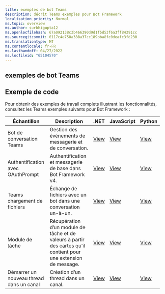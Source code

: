 ```yaml
---
title: exemples de bot Teams
description: décrit Teams exemples pour Bot Framework
localization_priority: Normal
ms.topic: overview
ms.author: surbhigupta12
ms.openlocfilehash: 67a092138c3b466390d9d1f5d53f6a3ff84391cc
ms.sourcegitcommit: 0117c4e750a388a37cc189bba8fc0deafc3fd230
ms.translationtype: MT
ms.contentlocale: fr-FR
ms.lasthandoff: 04/27/2022
ms.locfileid: "65104570"
---
```

## <a name="teams-bot-samples"></a>exemples de bot Teams

## <a name="code-sample"></a>Exemple de code

Pour obtenir des exemples de travail complets illustrant les fonctionnalités, consultez les Teams exemples suivants pour Bot Framework :

| **Échantillon** | **Description** | **.NET** | **JavaScript** | **Python** |
|--------|------------- |---|---|---|
| Bot de conversation Teams | Gestion des événements de messagerie et de conversation. | [View](https://github.com/microsoft/BotBuilder-Samples/tree/master/samples/csharp_dotnetcore/57.teams-conversation-bot)| [View](https://github.com/microsoft/BotBuilder-Samples/tree/master/samples/javascript_nodejs/57.teams-conversation-bot)| [View](https://github.com/microsoft/BotBuilder-Samples/tree/master/samples/python/57.teams-conversation-bot) |
| Authentification avec OAuthPrompt| Authentification et messagerie de base dans Bot Framework v4. | [View](https://github.com/microsoft/BotBuilder-Samples/tree/master/samples/csharp_dotnetcore/46.teams-auth)| [View](https://github.com/microsoft/BotBuilder-Samples/tree/master/samples/javascript_nodejs/46.teams-auth)| [View](https://github.com/microsoft/BotBuilder-Samples/tree/master/samples/python/46.teams-auth) |
|Teams chargement de fichiers | Échange de fichiers avec un bot dans une conversation un-à-un. | [View](https://github.com/microsoft/BotBuilder-Samples/tree/master/samples/csharp_dotnetcore/56.teams-file-upload) | [View](https://github.com/microsoft/BotBuilder-Samples/tree/master/samples/javascript_nodejs/56.teams-file-upload) | [View](https://github.com/microsoft/BotBuilder-Samples/tree/master/samples/python/56.teams-file-upload) |
| Module de tâche | Récupération d’un module de tâche et de valeurs à partir des cartes qu’il contient pour une extension de message. | [View](https://github.com/microsoft/BotBuilder-Samples/tree/main/samples/csharp_dotnetcore/54.teams-task-module) | [View](https://github.com/microsoft/BotBuilder-Samples/tree/main/samples/javascript_nodejs/54.teams-task-module) | [View](https://github.com/microsoft/BotBuilder-Samples/tree/main/samples/python/54.teams-task-module) |
| Démarrer un nouveau thread dans un canal | Création d’un thread dans un canal. | [View](https://github.com/microsoft/BotBuilder-Samples/tree/main/samples/csharp_dotnetcore/58.teams-start-new-thread-in-channel) | [View](https://github.com/microsoft/BotBuilder-Samples/tree/main/samples/javascript_nodejs/58.teams-start-new-thread-in-channel) | [View](https://github.com/microsoft/BotBuilder-Samples/tree/main/samples/python/58.teams-start-thread-in-channel) |
